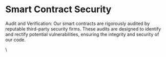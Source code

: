 # Smart Contract Security

Audit and Verification: Our smart contracts are rigorously audited by reputable third-party security firms. These audits are designed to identify and rectify potential vulnerabilities, ensuring the integrity and security of our code.

\
